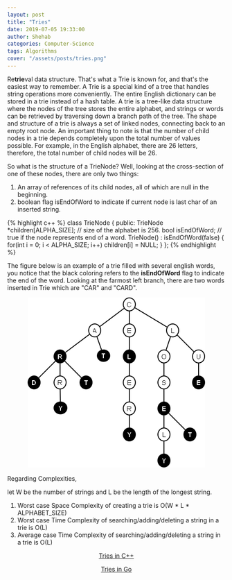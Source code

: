 ```yaml
---
layout: post
title: "Tries"
date: 2019-07-05 19:33:00
author: Shehab
categories: Computer-Science
tags: Algorithms
cover: "/assets/posts/tries.png"
---
```


Re<strong>trie</strong>val data structure. That's what a Trie is known for, and that's the easiest way to remember. A Trie is a special kind of a tree that handles string operations more conveniently. The entire English dictionary can be stored in a trie instead of a hash table.
A trie is a tree-like data structure where the nodes of the tree stores the entire alphabet, and strings or words can be retrieved by traversing down a branch path of the tree.
The shape and structure of a trie is always a set of linked nodes, connecting back to an empty root node. An important thing to note is that the number of child nodes in a trie depends completely upon the total number of values possible. For example, in the English alphabet, there are 26 letters, therefore, the total number of child nodes will be 26.

So what is the structure of a TrieNode? Well, looking at the cross-section of one of these nodes, there are only two things:

<ol>
	<li>An array of references of its child nodes, all of which are null in the beginning.</li>
	<li>boolean flag <emp>isEndOfWord</emp> to indicate if current node is last char of an inserted string.</li>
</ol>

{% highlight c++ %}
class TrieNode {
public:
TrieNode *children[ALPHA_SIZE]; // size of the alphabet is 256.
bool isEndOfWord; // true if the node represents end of a word.
TrieNode() : isEndOfWord(false) {
	for(int i = 0; i < ALPHA_SIZE; i++)
	children[i] = NULL; 
	}
};
{% endhighlight %}

The figure below is an example of a trie filled with several english words, you notice that the black coloring refers to the <strong>isEndOfWord</strong> flag to indicate the end of the word. Looking at the farmost left branch, there are two words inserted in Trie which are "CAR" and "CARD".

<p align="center"><img src="/assets/posts/tries2.png"></p>


Regarding Complexities,

let W be the number of strings and L be the length of the longest string.

1. Worst case Space Complexity of creating a trie is O(W * L * ALPHABET_SIZE)
2. Worst case Time Complexity of searching/adding/deleting a string in a trie is O(L)
3. Average case Time Complexity of searching/adding/deleting a string in a trie is O(L)

<p align="center"><a href="https://github.com/ShehabMMohamed/Datastructures-And-Algorithms/tree/master/Advanced%20Data%20Structures/Tries" target="_blank"> Tries in C++ </a></p>
<p align="center"><a href="https://github.com/ShehabMMohamed/Go-Datastructures/blob/main/internal/Tries/Trie.go" target="_blank"> Tries in Go </a></p>
